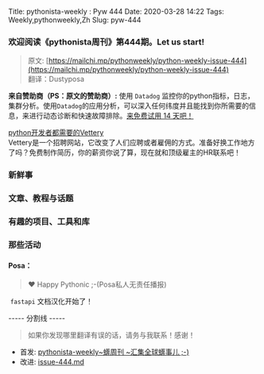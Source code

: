 Title: pythonista-weekly : Pyw 444
Date: 2020-03-28 14:22
Tags: Weekly,pythonweekly,Zh 
Slug: pyw-444

### 欢迎阅读《pythonista周刊》第444期。Let us start!


>原文: [https://mailchi.mp/pythonweekly/python-weekly-issue-444](https://mailchi.mp/pythonweekly/python-weekly-issue-444)  
>翻译：Dustyposa

**来自赞助商（PS：原文的赞助商）:**
使用 `Datadog` 监控你的python指标，日志，集群分析。使用`Datadog`的应用分析，可以深入任何纬度并且能找到你所需要的信息，来进行动态诊断和快速故障排除。[来免费试用 14 天吧！](https://www.datadoghq.com/dg/apm/python-troubleshooting/?utm_source=Advertisement&utm_medium=Advertisement&utm_campaign=PythonWeekly-Troubleshooting)

[python开发者都需要的Vettery](https://www.vettery.com/tech?utm_source=newsletter&utm_medium=pythonweekly&utm_term=tech&utm_content=grouped&utm_campaign=ad-77579)  
Vettery是一个招聘网站，它改变了人们应聘或者雇佣的方式。准备好换工作地方了吗？免费制作简历，你的薪资你说了算，现在就和顶级雇主的HR联系吧！

### 



### 新鲜事



### 文章、教程与话题



### 有趣的项目、工具和库





### 那些活动



#### Posa：

> ❤️ Happy Pythonic ;-(Posa私人无责任播报)  

​	`fastapi` 文档汉化开始了！

----- 分割线 -----

> 如果你发现哪里翻译有误的话，请务与我联系！感谢！




- 首发: [pythonista-weekly~蠎周刊 ~汇集全球蠎事儿 ;-)](http://weekly.pychina.org/python-weekly/pyw-444.html)
- 改进: [issue-444.md](https://github.com/PyChina/weekly/blob/master/content/python-weekly/issue%23444.md)

